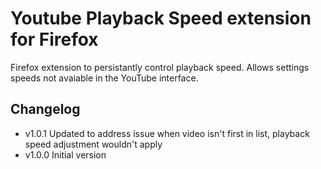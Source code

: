 # Youtube Playback Speed extension for Firefox

Firefox extension to persistantly control playback speed.  Allows settings speeds not avaiable in the YouTube interface.

## Changelog

* v1.0.1 Updated to address issue when video isn't first in list, playback speed adjustment wouldn't apply
* v1.0.0 Initial version